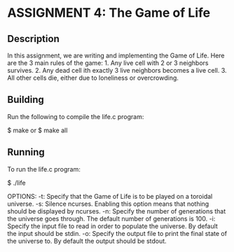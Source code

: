# ASSIGNMENT 4: The Game of Life


## Description

In this assignment, we are writing and implementing the Game of Life. Here are the 3 main rules of the game: 1. Any live cell with 2 or 3 neighbors survives. 2. Any dead cell ith exactly 3 live neighbors becomes a live cell. 3. All other cells die, either due to loneliness or overcrowding.

## Building

Run the following to compile the life.c program:

$ make or $ make all

## Running

To run the life.c program:

$ ./life

OPTIONS:
-t: Specify that the Game of Life is to be played on a toroidal universe.
-s: Silence ncurses. Enabling this option means that nothing should be displayed by ncurses.
-n: Specify the number of generations that the universe goes through. The default
number of generations is 100.
-i: Specify the input file to read in order to populate the universe. By default the input
should be stdin.
-o: Specify the output file to print the final state of the universe to. By default the output
should be stdout.
